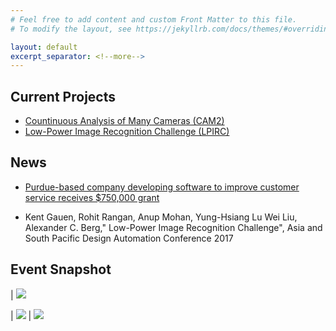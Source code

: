 ```yaml
---
# Feel free to add content and custom Front Matter to this file.
# To modify the layout, see https://jekyllrb.com/docs/themes/#overriding-theme-defaults

layout: default
excerpt_separator: <!--more-->
---
```


## Current Projects
* [Countinuous Analysis of Many Cameras (CAM2)](https://www.cam2project.net)
* [Low-Power Image Recognition Challenge (LPIRC)](https://rebootingcomputing.ieee.org/lpirc)

## News
* [Purdue-based company developing software to improve customer service receives $750,000 grant](https://www.purdue.edu/newsroom/releases/2017/Q4/purdue-based-company-developing-software-to-improve-customer-service-receives-750,000-grant.html)

* Kent Gauen, Rohit Rangan, Anup Mohan, Yung-Hsiang Lu Wei Liu, Alexander C. Berg," Low-Power Image Recognition Challenge", Asia and South Pacific Design Automation Conference 2017

## Event Snapshot
 
| ![](https://shopify-customerio.s3.amazonaws.com/tools/image_attachment/image/custom_resized_d0f3964e-e4a7-498d-9963-9364774f0883.jpg)

|  ![](https://shopify-customerio.s3.amazonaws.com/tools/image_attachment/image/custom_resized_09060f5e-e892-4704-b092-86e7ae352f9c.jpg)   |  ![](https://shopify-customerio.s3.amazonaws.com/tools/image_attachment/image/custom_resized_da813e9b-a44b-4401-aeed-084ce0e0e6cd.jpg)

<!--more-->
